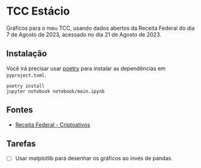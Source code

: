 # TCC Estácio

Gráficos para o meu TCC, usando dados abertos da Receita Federal do dia 7 de Agosto de 2023, acessado no dia 21 de Agosto de 2023.

## Instalação

Você irá precisar usar [poetry](https://python-poetry.org/) para instalar as dependências em `pyproject.toml`.

```shell
poetry install
jupyter notebook notebook/main.ipynb
```

## Fontes

- [Receita Federal - Criptoativos](https://www.gov.br/receitafederal/pt-br/assuntos/orientacao-tributaria/declaracoes-e-demonstrativos/criptoativos)

## Tarefas

- [ ] Usar matplotlib para desenhar os gráficos ao invés de pandas
